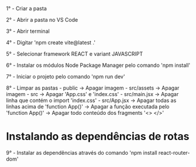 1° - Criar a pasta

2° - Abrir a pasta no VS Code

3° - Abrir terminal

4° - Digitar 'npm create vite@latest .'

5° - Selecionar framework REACT e variant JAVASCRIPT

6° - Instalar os módulos Node Package Manager pelo comando 'npm install'

7° - Iniciar o projeto pelo comando 'npm run dev'

8° - Limpar as pastas
        - public       	 ->   Apagar imagem
        - src/assets   	 ->   Apagar imagem
        - src           	 ->   Apagar 'App.css' e 'index.css'
        - src/main.jsx  	 ->   Apagar linha que contém o import 'index.css'
        - src/App.jsx  	 ->   Apagar todas as linhas acima de 'function App()'
                       		 ->   Apagar a função executada pelo 'function App()'
                       		 ->   Apagar todo conteúdo dos fragments '<> </>'

# Instalando as dependências de rotas

9° - Instalar as dependências através do comando 'npm install react-router-dom'
